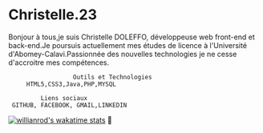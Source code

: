 # Christelle.23
Bonjour à tous,je suis Christelle DOLEFFO, développeuse web front-end et back-end.Je poursuis actuellement mes études de licence à l'Université d'Abomey-Calavi.Passionnée des nouvelles technologies je ne cesse d'accroitre mes compétences.

                      Outils et Technologies
         HTML5,CSS3,Java,PHP,MYSQL
         
             Liens sociaux
     GITHUB, FACEBOOK, GMAIL,LINKEDIN    
 [![willianrod's wakatime stats](https://github-readme-stats.vercel.app/api/wakatime?username=willianrod)](https://github.com/anuraghazra/github-readme-stats)
 :smiling_face_with_three_hearts:	
